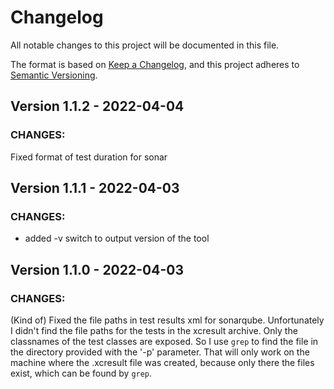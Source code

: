 # Changelog
All notable changes to this project will be documented in this file.

The format is based on [Keep a Changelog](https://keepachangelog.com/en/1.0.0/),
and this project adheres to [Semantic Versioning](https://semver.org/spec/v2.0.0.html).

## Version 1.1.2 - 2022-04-04
### CHANGES:
Fixed format of test duration for sonar

## Version 1.1.1 - 2022-04-03
### CHANGES:
- added -v switch to output version of the tool

## Version 1.1.0 - 2022-04-03
### CHANGES:
(Kind of) Fixed the file paths in test results xml for sonarqube.
Unfortunately I didn't find the file paths for the tests in the xcresult archive.
Only the classnames of the test classes are exposed. So I use `grep` to find the
file in the directory provided with the '-p' parameter. That will only work on the machine
where the .xcresult file was created, because only there the files exist, which can be found by `grep`. 
